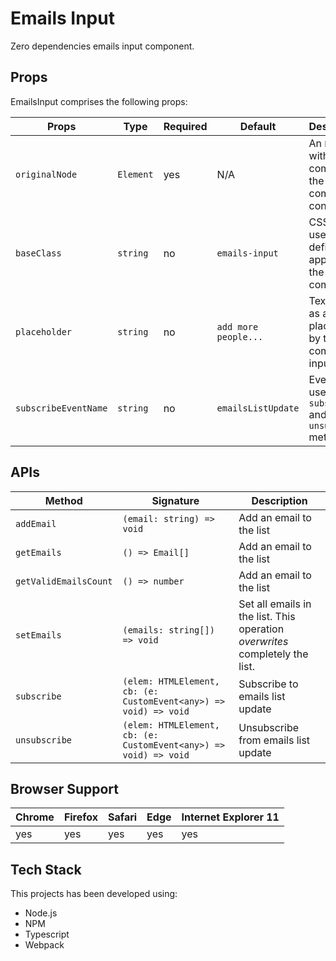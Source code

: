 # Emails Input

Zero dependencies emails input component.

## Props

EmailsInput comprises the following props:

| Props | Type | Required | Default | Description |
| --- | --- | --- | --- | --- |
| `originalNode` | `Element` | yes | N/A | An `Element` with an `id` comprising the component container. |
| `baseClass` | `string` | no | `emails-input` | CSS class used to define rules applied to the component. |
| `placeholder` | `string` | no | `add more people...` | Text used as a placeholder by the component input field. |
| `subscribeEventName` | `string` | no | `emailsListUpdate` | Event name used by `subscribe` and `unsubscribe` methods. |

## APIs

| Method | Signature | Description |
| --- | --- | --- |
| `addEmail` | `(email: string) => void` | Add an email to the list |
| `getEmails` | `() => Email[]` | Add an email to the list |
| `getValidEmailsCount` | `() => number` | Add an email to the list |
| `setEmails` | `(emails: string[]) => void ` | Set all emails in the list. This operation *overwrites* completely the list. |
| `subscribe` | `(elem: HTMLElement, cb: (e: CustomEvent<any>) => void) => void` | Subscribe to emails list update |
| `unsubscribe` | `(elem: HTMLElement, cb: (e: CustomEvent<any>) => void) => void` | Unsubscribe from emails list update |

## Browser Support

| Chrome | Firefox | Safari | Edge | Internet Explorer 11 |
| --- | --- | --- | --- | --- |
| yes | yes | yes | yes | yes |

## Tech Stack

This projects has been developed using:

- Node.js
- NPM
- Typescript
- Webpack
